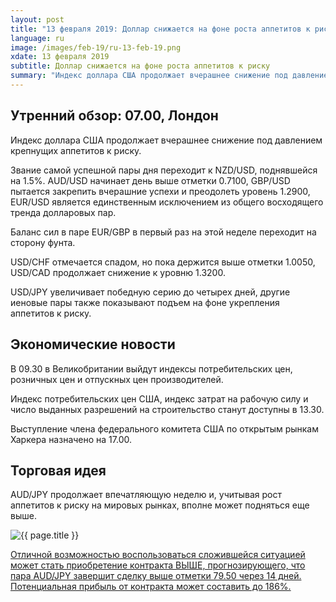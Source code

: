 ```yaml
---
layout: post
title: "13 февраля 2019: Доллар снижается на фоне роста аппетитов к риску"
language: ru
image: /images/feb-19/ru-13-feb-19.png
xdate: 13 февраля 2019
subtitle: Доллар снижается на фоне роста аппетитов к риску
summary: "Индекс доллара США продолжает вчерашнее снижение под давлением крепнущих аппетитов к риску. Звание самой успешной пары дня переходит к NZD/USD, поднявшейся на 1.5%. AUD/USD начинает день выше отметки 0.7100, GBP/USD пытается закрепить вчерашние успехи и преодолеть уровень 1.2900"
---
```

## Утренний обзор: 07.00, Лондон
 
Индекс доллара США продолжает вчерашнее снижение под давлением крепнущих аппетитов к риску.

Звание самой успешной пары дня переходит к NZD/USD, поднявшейся на 1.5%. AUD/USD начинает день выше отметки 0.7100, GBP/USD пытается закрепить вчерашние успехи и преодолеть уровень 1.2900, EUR/USD является единственным исключением из общего восходящего тренда долларовых пар.

Баланс сил в паре EUR/GBP в первый раз на этой неделе переходит на сторону фунта.

USD/CHF отмечается спадом, но пока держится выше отметки 1.0050, USD/CAD продолжает снижение к уровню 1.3200.

USD/JPY увеличивает победную серию до четырех дней, другие иеновые пары также показывают подъем на фоне укрепления аппетитов к риску.
 
## Экономические новости
 
В 09.30 в Великобритании выйдут индексы потребительских цен, розничных цен и отпускных цен производителей.

Индекс потребительских цен США, индекс затрат на рабочую силу и число выданных разрешений на строительство станут доступны в 13.30.

Выступление члена федерального комитета США по открытым рынкам Харкера назначено на 17.00.
 
## Торговая идея
 
AUD/JPY продолжает впечатляющую неделю и, учитывая рост аппетитов к риску на мировых рынках, вполне может подняться еще выше.

<img src="{{ site.url }}/images/feb-19/ru-13-feb-19.png" alt="{{ page.title }}"  title="{{ page.title }}">

<a href="%LINK%%?currency=USD&market=forex&underlying=frxAUDJPY&formname=higherlower&duration_amount=14&duration_units=d&amount=10&amount_type=stake&expiry_type=duration&barrier=79.5" target="_blank" rel="noopener noreferrer nofollow">Отличной возможностью воспользоваться сложившейся ситуацией может стать приобретение контракта ВЫШЕ, прогнозирующего, что пара AUD/JPY завершит сделку выше отметки 79.50 через 14 дней. Потенциальная прибыль от контракта может составить до 186%.</a>
